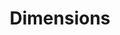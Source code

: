 ---
layout: default
bigquery: https://console.cloud.google.com/bigquery?p=covid-19-dimensions-ai&page=table&d=data&t=publications
contributors: Digital Science, https://www.digital-science.com/
cost: Free for personal, non-commercial use.
description: Dimensions contains more than 100 million publications, ranging from
  articles published in scholarly journals, books and book chapters, to preprints
  and conference proceedings. All publications are contextualized with linked data
  sets, funding, publications, patents, clinical trials, and policy documents. You
  can also view associated categories, funders, institutions, and researcher profiles.
documentation: https://docs.dimensions.ai/bigquery/index.html
last_edit: Mon, 04 Apr 2022 19:04:00 GMT
location: https://www.dimensions.ai/products/free/
maintained_by: Digital Science, https://www.digital-science.com/
schema_fields: '[''labels'', ''email_address'', ''family_id'', ''patent_ids'', ''repository_id'',
  ''category_uoa'', ''cited_by_ids'', ''resulting_publication_ids'', ''filing_date'',
  ''funder_org_cities'', ''investigators'', ''funding_usd'', ''jurisdiction'', ''original_assignee_orgs'',
  ''citation_string'', ''acknowledgements'', ''source_id'', ''assignee_countries'',
  ''supporting_grant_ids'', ''funding_cny'', ''date_imported_gbq'', ''date_inserted'',
  ''inventor_names'', ''research_org_city_names'', ''application_number'', ''research_org_state_names'',
  ''brief_title'', ''category_for'', ''interventions'', ''clinical_trial_ids'', ''granted_date'',
  ''original_title'', ''pmid'', ''proceedings_title'', ''journal'', ''original_abstract'',
  ''issue'', ''volume'', ''associated_publication_arxiv_id'', ''expiration_date'',
  ''doi'', ''category_sdg'', ''acronym'', ''funder_countries'', ''address'', ''funding_aud'',
  ''expiration_year'', ''current_assignee_orgs'', ''repository_name'', ''end_date'',
  ''foa_number'', ''filing_year'', ''citations_count'', ''priority_year'', ''title'',
  ''name'', ''funder_org_countries'', ''editors'', ''category_icrp_cso'', ''kind'',
  ''isbn'', ''date_normal'', ''conditions'', ''category_bra'', ''research_org_country_names'',
  ''current_assignee'', ''date_online'', ''legal_events'', ''ipcr'', ''altmetrics'',
  ''mesh_headings'', ''open_access_categories'', ''end_year'', ''linkout'', ''abstract'',
  ''license'', ''researcher_ids'', ''id'', ''original_assignee'', ''resulting_publication_doi'',
  ''date_modified'', ''research_orgs'', ''current_assignee_countries'', ''metrics'',
  ''parent_id'', ''established'', ''funding_chf'', ''funder_org_state_codes'', ''type'',
  ''conference'', ''created_date'', ''start_date'', ''gender'', ''funding_currency'',
  ''language'', ''date'', ''associated_publication_id'', ''publication_ids'', ''research_org_state_codes'',
  ''funder_orgs'', ''funding_details'', ''aliases'', ''funding_cad'', ''category_hrcs_hc'',
  ''repository_url'', ''pmcid'', ''start_year'', ''links'', ''publication_year'',
  ''grant_number'', ''year'', ''publication_date'', ''embargo_date'', ''family_count'',
  ''legal_status'', ''date_print'', ''journal_lists'', ''priority_date'', ''category_hrcs_rac'',
  ''external_ids'', ''funding_nzd'', ''funding_gbp'', ''funder_org'', ''organisation_details'',
  ''original_assignee_countries'', ''open_access_categories_v2'', ''associated_grant_ids'',
  ''reference_ids'', ''research_org_countries'', ''wikipedia_url'', ''category_hra'',
  ''eisbn'', ''book_title'', ''authors'', ''status'', ''associated_publication_doi'',
  ''funder_org_acronyms'', ''research_org_cities'', ''cpc'', ''filing_status'', ''relationships'',
  ''active_years'', ''funding_eur'', ''funding_jpy'', ''pages'', ''types'', ''assignee_orgs'',
  ''categories'', ''book_series_title'', ''funding_amount'', ''associated_publication_pmid'',
  ''arxiv_id'', ''subtitles'', ''citations'', ''publisher'', ''granted_year'', ''phase'',
  ''concepts'', ''category_icrp_ct'', ''category_rcdc'', ''family_members_ids'', ''mesh_terms'',
  ''registry'', ''acronyms'', ''description'']'
shortname: dimensions
tags:
- scholarly literature
- patents
- funding
- clinical trials
- academic profiles
terms_of_use: 'Use of both the Dimensions COVID-19 dataset and full Dimensions dataset
  are subject to the Dimensions Terms of use: https://www.dimensions.ai/policies-terms-legal '
title: Dimensions
uuid: dcff88bd-fe6b-4fdb-8159-809bf9d7bc1c
---